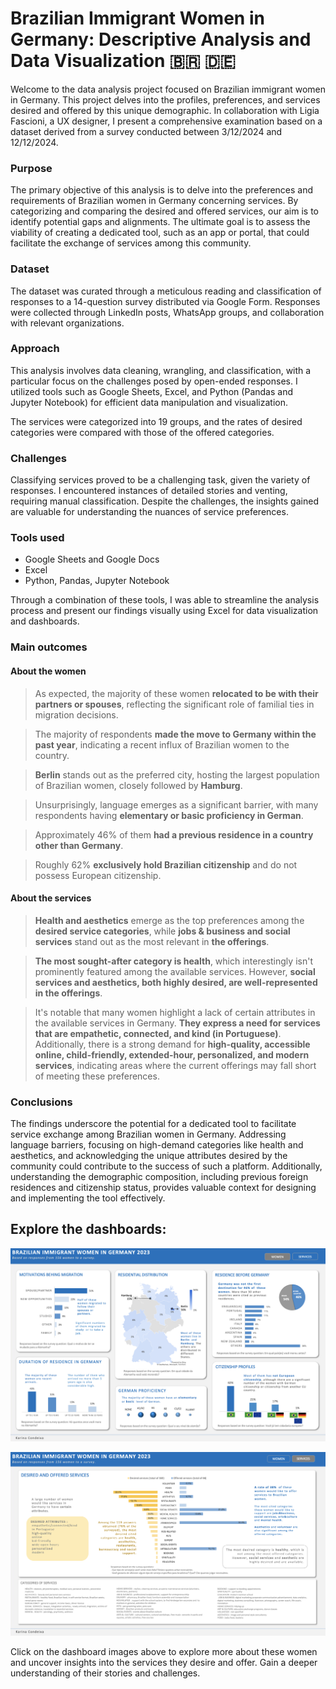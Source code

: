 # Brazilian Immigrant Women in Germany: Descriptive Analysis and Data Visualization :brazil: :de:


Welcome to the data analysis project focused on Brazilian immigrant women in Germany. This project delves into the profiles, preferences, and services desired and offered by this unique demographic. In collaboration with Ligia Fascioni, a UX designer, I present a comprehensive examination based on a dataset derived from a survey conducted between 3/12/2024 and 12/12/2024.


### Purpose

The primary objective of this analysis is to delve into the preferences and requirements of Brazilian women in Germany concerning services. By categorizing and comparing the desired and offered services, our aim is to identify potential gaps and alignments. The ultimate goal is to assess the viability of creating a dedicated tool, such as an app or portal, that could facilitate the exchange of services among this community.


### Dataset
The dataset was curated through a meticulous reading and classification of responses to a 14-question survey distributed via Google Form. Responses were collected through LinkedIn posts, WhatsApp groups, and collaboration with relevant organizations.

### Approach
This analysis involves data cleaning, wrangling, and classification, with a particular focus on the challenges posed by open-ended responses. I utilized tools such as Google Sheets, Excel, and Python (Pandas and Jupyter Notebook) for efficient data manipulation and visualization.

The services were categorized into 19 groups, and the rates of desired categories were compared with those of the offered categories.

### Challenges
Classifying services proved to be a challenging task, given the variety of responses. I encountered instances of detailed stories and venting, requiring manual classification. Despite the challenges, the insights gained are valuable for understanding the nuances of service preferences.

### Tools used
- Google Sheets and Google Docs
- Excel
- Python, Pandas, Jupyter Notebook

Through a combination of these tools, I was able to streamline the analysis process and present our findings visually using Excel for data visualization and dashboards.

### Main outcomes

#### About the women
> As expected,  the majority of these women **relocated to be with their partners or spouses**, reflecting the significant role of familial ties in migration decisions.

>The majority of respondents **made the move to Germany within the past year**, indicating a recent influx of Brazilian women to the country.

> **Berlin** stands out as the preferred city, hosting the largest population of Brazilian women, closely followed by **Hamburg**.

> Unsurprisingly, language emerges as a significant barrier, with many respondents having **elementary or basic proficiency in German**.

> Approximately 46% of them **had a previous residence in a country other than Germany**.

> Roughly 62% **exclusively hold Brazilian citizenship** and do not possess European citizenship.


#### About the services
> **Health and aesthetics** emerge as the top preferences among the **desired service categories**, while **jobs & business and social services** stand out as the most relevant in **the offerings**.

> **The most sought-after category is health**, which interestingly isn't prominently featured among the available services. However, **social services and aesthetics, both highly desired, are well-represented in the offerings**.

> It's notable that many women highlight a lack of certain attributes in the available services in Germany. **They express a need for services that are empathetic, connected, and kind (in Portuguese)**. Additionally, there is a strong demand for **high-quality, accessible online, child-friendly, extended-hour, personalized, and modern services**, indicating areas where the current offerings may fall short of meeting these preferences.

### Conclusions

The findings underscore the potential for a dedicated tool to facilitate service exchange among Brazilian women in Germany. Addressing language barriers, focusing on high-demand categories like health and aesthetics, and acknowledging the unique attributes desired by the community could contribute to the success of such a platform. Additionally, understanding the demographic composition, including previous foreign residences and citizenship status, provides valuable context for designing and implementing the tool effectively.

## Explore the dashboards:

[![dashboard1](images/dashboard1.png 'Dashboar1')](https://github.com/KC2016/brazilian_immigrant_women_in_germany/blob/main/images/dashboard1.png)

[![dashboard2](images/dashboard2.png 'Dashboar2')](https://github.com/KC2016/brazilian_immigrant_women_in_germany/blob/main/images/dashboard2.png)

Click on the dashboard images above to explore more about these women and uncover insights into the services they desire and offer. Gain a deeper understanding of their stories and challenges.
